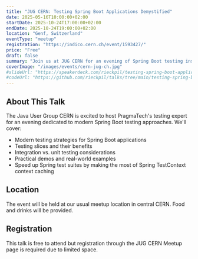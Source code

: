 ```yaml
---
title: "JUG CERN: Testing Spring Boot Applications Demystified"
date: 2025-05-16T10:00:00+02:00
startDate: 2025-10-24T17:00:00+02:00
endDate: 2025-10-24T19:00:00+02:00
location: "Genf, Switzerland"
eventType: "meetup"
registration: "https://indico.cern.ch/event/1593427/"
price: "Free"
draft: false
summary: "Join us at JUG CERN for an evening of Spring Boot testing insights and best practices."
coverImage: "/images/events/cern-jug-ch.jpg"
#slideUrl: "https://speakerdeck.com/rieckpil/testing-spring-boot-applications-demystified-jug-hh-2025"
#codeUrl: "https://github.com/rieckpil/talks/tree/main/testing-spring-boot-applications-demystified"
---
```


## About This Talk

The Java User Group CERN is excited to host PragmaTech's testing expert for an evening dedicated to modern Spring Boot testing approaches. We'll cover:

- Modern testing strategies for Spring Boot applications
- Testing slices and their benefits
- Integration vs. unit testing considerations
- Practical demos and real-world examples
- Speed up Spring test suites by making the most of Spring TestContext context caching

## Location

The event will be held at our usual meetup location in central CERN. Food and drinks will be provided.

## Registration

This talk is free to attend but registration through the JUG CERN Meetup page is required due to limited space.
